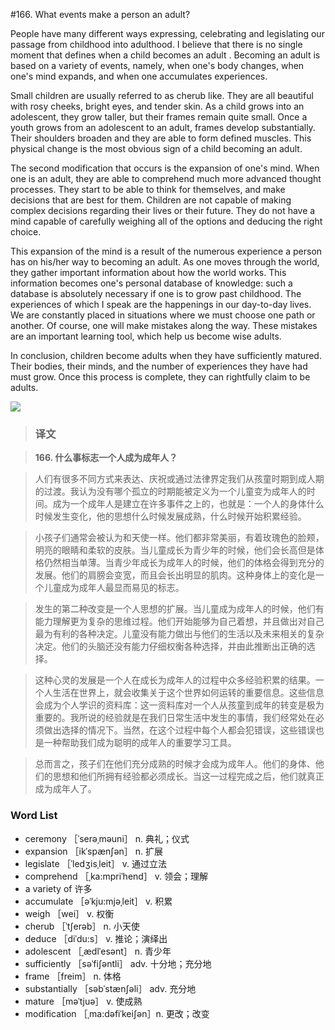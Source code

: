 #166. What events make a person an adult?

People have many different ways expressing, celebrating and legislating our passage from childhood into adulthood. I believe that there is no single moment that defines when a child becomes an adult . Becoming an adult is based on a variety of events, namely, when one's body changes, when one's mind expands, and when one accumulates experiences.

Small children are usually referred to as cherub like. They are all beautiful with rosy cheeks, bright eyes, and tender skin. As a child grows into an adolescent, they grow taller, but their frames remain quite small. Once a youth grows from an adolescent to an adult, frames develop substantially. Their shoulders broaden and they are able to form defined muscles. This physical change is the most obvious sign of a child becoming an adult.

The second modification that occurs is the expansion of one's mind. When one is an adult, they are able to comprehend much more advanced thought processes. They start to be able to think for themselves, and make decisions that are best for them. Children are not capable of making complex decisions regarding their lives or their future. They do not have a mind capable of carefully weighing all of the options and deducing the right choice.

This expansion of the mind is a result of the numerous experience a person has on his/her way to becoming an adult. As one moves through the world, they gather important information about how the world works. This information becomes one's personal database of knowledge: such a database is absolutely necessary if one is to grow past childhood. The experiences of which I speak are the happenings in our day-to-day lives. We are constantly placed in situations where we must choose one path or another. Of course, one will make mistakes along the way. These mistakes are an important learning tool, which help us become wise adults.

In conclusion, children become adults when they have sufficiently matured. Their bodies, their minds, and the number of experiences they have had must grow. Once this process is complete, they can rightfully claim to be adults.

![](images/TOEFL-iBT-High-Score-Essays-166.jpg)

> ### 译文

> **166. 什么事标志一个人成为成年人？**

> 人们有很多不同方式来表达、庆祝或通过法律界定我们从孩童时期到成人期的过渡。我认为没有哪个孤立的时期能被定义为一个儿童变为成年人的时间。成为一个成年人是建立在许多事件之上的，也就是：一个人的身体什么时候发生变化，他的思想什么时候发展成熟，什么时候开始积累经验。

> 小孩子们通常会被认为和天使一样。他们都非常美丽，有着玫瑰色的脸颊，明亮的眼睛和柔软的皮肤。当儿童成长为青少年的时候，他们会长高但是体格仍然相当单薄。当青少年成长为成年人的时候，他们的体格会得到充分的发展。他们的肩膀会变宽，而且会长出明显的肌肉。这种身体上的变化是一个儿童成为成年人最显而易见的标志。

> 发生的第二种改变是一个人思想的扩展。当儿童成为成年人的时候，他们有能力理解更为复杂的思维过程。他们开始能够为自己着想，并且做出对自己最为有利的各种决定。儿童没有能力做出与他们的生活以及未来相关的复杂决定。他们的头脑还没有能力仔细权衡各种选择，并由此推断出正确的选择。

> 这种心灵的发展是一个人在成长为成年人的过程中众多经验积累的结果。一个人生活在世界上，就会收集关于这个世界如何运转的重要信息。这些信息会成为个人学识的资料库：这一资料库对一个人从孩童到成年的转变是极为重要的。我所说的经验就是在我们日常生活中发生的事情，我们经常处在必须做出选择的情况下。当然，在这个过程中每个人都会犯错误，这些错误也是一种帮助我们成为聪明的成年人的重要学习工具。

> 总而言之，孩子们在他们充分成熟的时候才会成为成年人。他们的身体、他们的思想和他们所拥有经验都必须成长。当这一过程完成之后，他们就真正成为成年人了。

### Word List

 * ceremony ［ˈserəˌməuni］ n. 典礼；仪式
 * expansion ［ikˈspænʃən］ n. 扩展
 * legislate ［ˈledʒisˌleit］ v. 通过立法
 * comprehend ［ˌka:mpriˈhend］ v. 领会；理解
 * a variety of 许多
 * accumulate ［əˈkju:mjəˌleit］ v. 积累
 * weigh ［wei］ v. 权衡
 * cherub ［ˈtʃerəb］ n. 小天使
 * deduce ［diˈdu:s］ v. 推论；演绎出
 * adolescent ［ˌædlˈesənt］ n. 青少年
 * sufficiently ［səˈfiʃəntli］ adv. 十分地；充分地
 * frame ［freim］ n. 体格
 * substantially ［səbˈstænʃəli］ adv. 充分地
 * mature ［məˈtjuə］ v. 使成熟
 * modification ［ˌma:dəfiˈkeiʃən］n. 更改；改变
